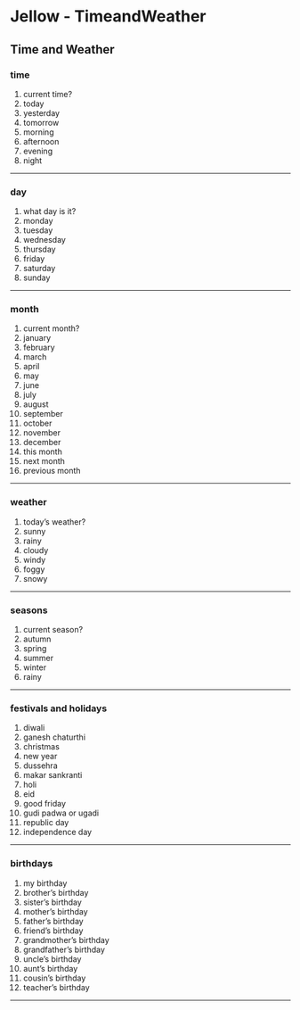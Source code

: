 # Jellow - TimeandWeather

## Time and Weather

### time

1. current time?
2. today
3. yesterday
4. tomorrow
5. morning
6. afternoon
7. evening
8. night

---

### day

1. what day is it?
2. monday
3. tuesday
4. wednesday
5. thursday
6. friday
7. saturday
8. sunday

---

### month

1. current month?
2. january
3. february
4. march
5. april
6. may
7. june
8. july
9. august
10. september
11. october
12. november
13. december
14. this month
15. next month
16. previous month

---

### weather

1. today’s weather?
2. sunny
3. rainy
4. cloudy
5. windy
6. foggy
7. snowy

---

### seasons

1. current season?
2. autumn
3. spring
4. summer
5. winter
6. rainy

---

### festivals and holidays

1. diwali
2. ganesh chaturthi
3. christmas
4. new year
5. dussehra
6. makar sankranti
7. holi
8. eid
9. good friday
10. gudi padwa or ugadi
11. republic day
12. independence day

---

### birthdays

1. my birthday
2. brother’s birthday
3. sister’s birthday
4. mother’s birthday
5. father’s birthday
6. friend’s birthday
7. grandmother’s birthday
8. grandfather’s birthday
9. uncle’s birthday
10. aunt’s birthday
11. cousin’s birthday
12. teacher’s birthday

---